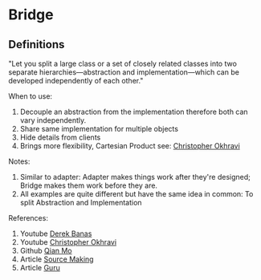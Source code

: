 
# Bridge

## Definitions

"Let you split a large class or a set of closely related classes into two separate hierarchies—abstraction and implementation—which can be developed independently of each other."

When to use: 
1. Decouple an abstraction from the implementation therefore both can vary independently.
2. Share same implementation for multiple objects
3. Hide details from clients
4. Brings more flexibility, Cartesian Product see: [Christopher Okhravi](https://youtu.be/F1YQ7YRjttI?list=PLrhzvIcii6GNjpARdnO4ueTUAVR9eMBpc)

Notes: 
1. Similar to adapter: Adapter makes things work after they're designed; Bridge makes them work before they are.
2. All examples are quite different but have the same idea in common: To split Abstraction and Implementation

References:
1. Youtube [Derek Banas](https://youtu.be/9jIgSsIfh_8?list=PLF206E906175C7E07)
2. Youtube [Christopher Okhravi](https://youtu.be/F1YQ7YRjttI?list=PLrhzvIcii6GNjpARdnO4ueTUAVR9eMBpc)
4. Github [Qian Mo](https://github.com/QianMo/Unity-Design-Pattern/tree/master/Assets/Structural%20Patterns/Bridge%20Pattern)
6. Article [Source Making](https://sourcemaking.com/design_patterns/bridge)
7. Article [Guru](https://refactoring.guru/design-patterns/bridge)

